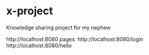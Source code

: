 # x-project
Knowledge sharing project for my nephew 

http://localhost:8080
pages:
http://localhost:8080/login
http://localhost:8080/hello

